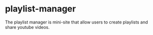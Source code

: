 # playlist-manager
The playlist manager is mini-site that allow users to create playlists and share youtube videos.
